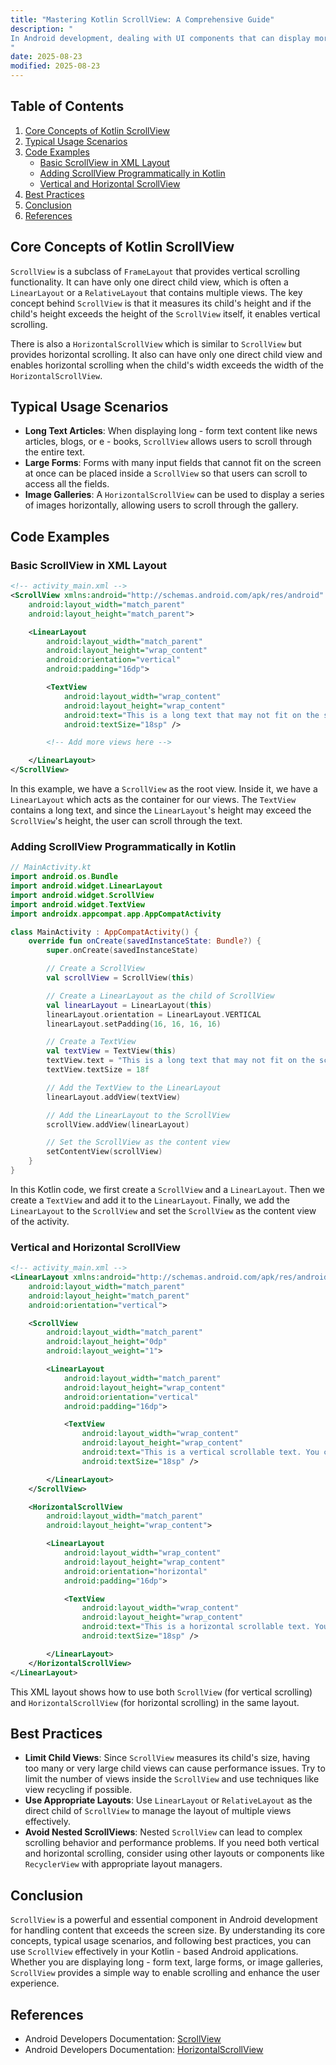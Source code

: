 ```yaml
---
title: "Mastering Kotlin ScrollView: A Comprehensive Guide"
description: "
In Android development, dealing with UI components that can display more content than what fits on the screen is a common requirement. This is where `ScrollView` comes into play. `ScrollView` is a layout container in Android that allows users to scroll through its child views, enabling the presentation of long - form content such as articles, lists with many items, or forms that extend beyond the visible area of the screen. In this blog post, we'll explore the core concepts of `ScrollView` in Kotlin, its typical usage scenarios, and best practices for using it effectively.
"
date: 2025-08-23
modified: 2025-08-23
---
```


## Table of Contents
1. [Core Concepts of Kotlin ScrollView](#core-concepts-of-kotlin-scrollview)
2. [Typical Usage Scenarios](#typical-usage-scenarios)
3. [Code Examples](#code-examples)
    - [Basic ScrollView in XML Layout](#basic-scrollview-in-xml-layout)
    - [Adding ScrollView Programmatically in Kotlin](#adding-scrollview-programmatically-in-kotlin)
    - [Vertical and Horizontal ScrollView](#vertical-and-horizontal-scrollview)
4. [Best Practices](#best-practices)
5. [Conclusion](#conclusion)
6. [References](#references)

## Core Concepts of Kotlin ScrollView
`ScrollView` is a subclass of `FrameLayout` that provides vertical scrolling functionality. It can have only one direct child view, which is often a `LinearLayout` or a `RelativeLayout` that contains multiple views. The key concept behind `ScrollView` is that it measures its child's height and if the child's height exceeds the height of the `ScrollView` itself, it enables vertical scrolling.

There is also a `HorizontalScrollView` which is similar to `ScrollView` but provides horizontal scrolling. It also can have only one direct child view and enables horizontal scrolling when the child's width exceeds the width of the `HorizontalScrollView`.

## Typical Usage Scenarios
- **Long Text Articles**: When displaying long - form text content like news articles, blogs, or e - books, `ScrollView` allows users to scroll through the entire text.
- **Large Forms**: Forms with many input fields that cannot fit on the screen at once can be placed inside a `ScrollView` so that users can scroll to access all the fields.
- **Image Galleries**: A `HorizontalScrollView` can be used to display a series of images horizontally, allowing users to scroll through the gallery.

## Code Examples

### Basic ScrollView in XML Layout
```xml
<!-- activity_main.xml -->
<ScrollView xmlns:android="http://schemas.android.com/apk/res/android"
    android:layout_width="match_parent"
    android:layout_height="match_parent">

    <LinearLayout
        android:layout_width="match_parent"
        android:layout_height="wrap_content"
        android:orientation="vertical"
        android:padding="16dp">

        <TextView
            android:layout_width="wrap_content"
            android:layout_height="wrap_content"
            android:text="This is a long text that may not fit on the screen at once. You can scroll through it using the ScrollView."
            android:textSize="18sp" />

        <!-- Add more views here -->

    </LinearLayout>
</ScrollView>
```
In this example, we have a `ScrollView` as the root view. Inside it, we have a `LinearLayout` which acts as the container for our views. The `TextView` contains a long text, and since the `LinearLayout`'s height may exceed the `ScrollView`'s height, the user can scroll through the text.

### Adding ScrollView Programmatically in Kotlin
```kotlin
// MainActivity.kt
import android.os.Bundle
import android.widget.LinearLayout
import android.widget.ScrollView
import android.widget.TextView
import androidx.appcompat.app.AppCompatActivity

class MainActivity : AppCompatActivity() {
    override fun onCreate(savedInstanceState: Bundle?) {
        super.onCreate(savedInstanceState)

        // Create a ScrollView
        val scrollView = ScrollView(this)

        // Create a LinearLayout as the child of ScrollView
        val linearLayout = LinearLayout(this)
        linearLayout.orientation = LinearLayout.VERTICAL
        linearLayout.setPadding(16, 16, 16, 16)

        // Create a TextView
        val textView = TextView(this)
        textView.text = "This is a long text that may not fit on the screen at once. You can scroll through it using the ScrollView."
        textView.textSize = 18f

        // Add the TextView to the LinearLayout
        linearLayout.addView(textView)

        // Add the LinearLayout to the ScrollView
        scrollView.addView(linearLayout)

        // Set the ScrollView as the content view
        setContentView(scrollView)
    }
}
```
In this Kotlin code, we first create a `ScrollView` and a `LinearLayout`. Then we create a `TextView` and add it to the `LinearLayout`. Finally, we add the `LinearLayout` to the `ScrollView` and set the `ScrollView` as the content view of the activity.

### Vertical and Horizontal ScrollView
```xml
<!-- activity_main.xml -->
<LinearLayout xmlns:android="http://schemas.android.com/apk/res/android"
    android:layout_width="match_parent"
    android:layout_height="match_parent"
    android:orientation="vertical">

    <ScrollView
        android:layout_width="match_parent"
        android:layout_height="0dp"
        android:layout_weight="1">

        <LinearLayout
            android:layout_width="match_parent"
            android:layout_height="wrap_content"
            android:orientation="vertical"
            android:padding="16dp">

            <TextView
                android:layout_width="wrap_content"
                android:layout_height="wrap_content"
                android:text="This is a vertical scrollable text. You can scroll up and down to view the entire content."
                android:textSize="18sp" />

        </LinearLayout>
    </ScrollView>

    <HorizontalScrollView
        android:layout_width="match_parent"
        android:layout_height="wrap_content">

        <LinearLayout
            android:layout_width="wrap_content"
            android:layout_height="wrap_content"
            android:orientation="horizontal"
            android:padding="16dp">

            <TextView
                android:layout_width="wrap_content"
                android:layout_height="wrap_content"
                android:text="This is a horizontal scrollable text. You can scroll left and right to view the entire content."
                android:textSize="18sp" />

        </LinearLayout>
    </HorizontalScrollView>
</LinearLayout>
```
This XML layout shows how to use both `ScrollView` (for vertical scrolling) and `HorizontalScrollView` (for horizontal scrolling) in the same layout.

## Best Practices
- **Limit Child Views**: Since `ScrollView` measures its child's size, having too many or very large child views can cause performance issues. Try to limit the number of views inside the `ScrollView` and use techniques like view recycling if possible.
- **Use Appropriate Layouts**: Use `LinearLayout` or `RelativeLayout` as the direct child of `ScrollView` to manage the layout of multiple views effectively.
- **Avoid Nested ScrollViews**: Nested `ScrollView` can lead to complex scrolling behavior and performance problems. If you need both vertical and horizontal scrolling, consider using other layouts or components like `RecyclerView` with appropriate layout managers.

## Conclusion
`ScrollView` is a powerful and essential component in Android development for handling content that exceeds the screen size. By understanding its core concepts, typical usage scenarios, and following best practices, you can use `ScrollView` effectively in your Kotlin - based Android applications. Whether you are displaying long - form text, large forms, or image galleries, `ScrollView` provides a simple way to enable scrolling and enhance the user experience.

## References
- Android Developers Documentation: [ScrollView](https://developer.android.com/reference/android/widget/ScrollView)
- Android Developers Documentation: [HorizontalScrollView](https://developer.android.com/reference/android/widget/HorizontalScrollView)